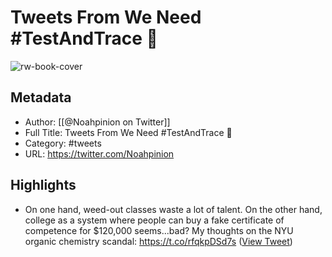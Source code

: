 # Tweets From We Need #TestAndTrace 🐇

![rw-book-cover](https://pbs.twimg.com/profile_images/1351980569324781568/YckAn-SC.jpg)

## Metadata
- Author: [[@Noahpinion on Twitter]]
- Full Title: Tweets From We Need #TestAndTrace 🐇
- Category: #tweets
- URL: https://twitter.com/Noahpinion

## Highlights
- On one hand, weed-out classes waste a lot of talent.
  On the other hand, college as a system where people can buy a fake certificate of competence for $120,000 seems...bad?
  My thoughts on the NYU organic chemistry scandal:
  https://t.co/rfqkpDSd7s ([View Tweet](https://twitter.com/Noahpinion/status/1580784771252121600))
